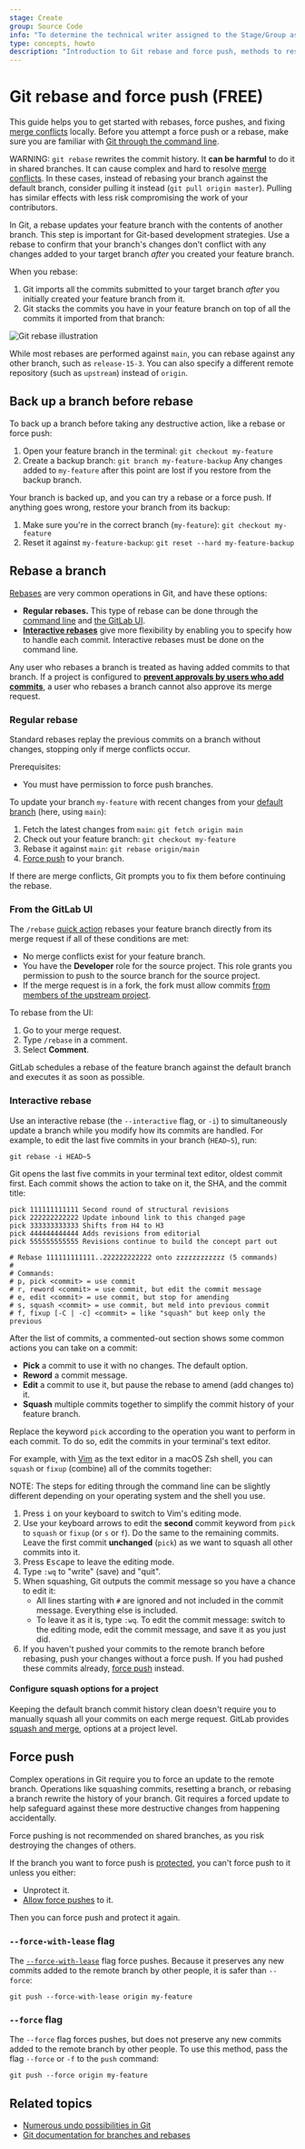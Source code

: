 ```yaml
---
stage: Create
group: Source Code
info: "To determine the technical writer assigned to the Stage/Group associated with this page, see https://about.gitlab.com/handbook/product/ux/technical-writing/#assignments"
type: concepts, howto
description: "Introduction to Git rebase and force push, methods to resolve merge conflicts through the command line."
---
```


# Git rebase and force push **(FREE)**

This guide helps you to get started with rebases, force pushes, and fixing
[merge conflicts](../../user/project/merge_requests/conflicts.md) locally.
Before you attempt a force push or a rebase, make sure you are familiar with
[Git through the command line](../../gitlab-basics/start-using-git.md).

WARNING:
`git rebase` rewrites the commit history. It **can be harmful** to do it in
shared branches. It can cause complex and hard to resolve
[merge conflicts](../../user/project/merge_requests/conflicts.md). In
these cases, instead of rebasing your branch against the default branch,
consider pulling it instead (`git pull origin master`). Pulling has similar
effects with less risk compromising the work of your contributors.

In Git, a rebase updates your feature branch with the contents of another branch.
This step is important for Git-based development strategies. Use a rebase to confirm
that your branch's changes don't conflict with any changes added to your target branch
_after_ you created your feature branch.

When you rebase:

1. Git imports all the commits submitted to your target branch _after_ you initially created
   your feature branch from it.
1. Git stacks the commits you have in your feature branch on top of all
   the commits it imported from that branch:

![Git rebase illustration](img/git_rebase_v13_5.png)

While most rebases are performed against `main`, you can rebase against any other
branch, such as `release-15-3`. You can also specify a different remote repository
(such as `upstream`) instead of `origin`.

## Back up a branch before rebase

To back up a branch before taking any destructive action, like a rebase or force push:

1. Open your feature branch in the terminal: `git checkout my-feature`
1. Create a backup branch: `git branch my-feature-backup`
   Any changes added to `my-feature` after this point are lost
   if you restore from the backup branch.

Your branch is backed up, and you can try a rebase or a force push.
If anything goes wrong, restore your branch from its backup:

1. Make sure you're in the correct branch (`my-feature`): `git checkout my-feature`
1. Reset it against `my-feature-backup`: `git reset --hard my-feature-backup`

## Rebase a branch

[Rebases](https://git-scm.com/docs/git-rebase) are very common operations in
Git, and have these options:

- **Regular rebases.** This type of rebase can be done through the
  [command line](#regular-rebase) and [the GitLab UI](#from-the-gitlab-ui).
- [**Interactive rebases**](#interactive-rebase) give more flexibility by
  enabling you to specify how to handle each commit. Interactive rebases
  must be done on the command line.

Any user who rebases a branch is treated as having added commits to that branch.
If a project is configured to
[**prevent approvals by users who add commits**](../../user/project/merge_requests/approvals/settings.md#prevent-approvals-by-users-who-add-commits),
a user who rebases a branch cannot also approve its merge request.

### Regular rebase

Standard rebases replay the previous commits on a branch without changes, stopping
only if merge conflicts occur.

Prerequisites:

- You must have permission to force push branches.

To update your branch `my-feature` with recent changes from your
[default branch](../../user/project/repository/branches/default.md) (here, using `main`):

1. Fetch the latest changes from `main`: `git fetch origin main`
1. Check out your feature branch: `git checkout my-feature`
1. Rebase it against `main`: `git rebase origin/main`
1. [Force push](#force-push) to your branch.

If there are merge conflicts, Git prompts you to fix them before continuing the rebase.

### From the GitLab UI

The `/rebase` [quick action](../../user/project/quick_actions.md#issues-merge-requests-and-epics)
rebases your feature branch directly from its merge request if all of these
conditions are met:

- No merge conflicts exist for your feature branch.
- You have the **Developer** role for the source project. This role grants you
  permission to push to the source branch for the source project.
- If the merge request is in a fork, the fork must allow commits
  [from members of the upstream project](../../user/project/merge_requests/allow_collaboration.md).

To rebase from the UI:

1. Go to your merge request.
1. Type `/rebase` in a comment.
1. Select **Comment**.

GitLab schedules a rebase of the feature branch against the default branch and
executes it as soon as possible.

### Interactive rebase

Use an interactive rebase (the `--interactive` flag, or `-i`) to simultaneously
update a branch while you modify how its commits are handled.
For example, to edit the last five commits in your branch (`HEAD~5`), run:

```shell
git rebase -i HEAD~5
```

Git opens the last five commits in your terminal text editor, oldest commit first.
Each commit shows the action to take on it, the SHA, and the commit title:

```shell
pick 111111111111 Second round of structural revisions
pick 222222222222 Update inbound link to this changed page
pick 333333333333 Shifts from H4 to H3
pick 444444444444 Adds revisions from editorial
pick 555555555555 Revisions continue to build the concept part out

# Rebase 111111111111..222222222222 onto zzzzzzzzzzzz (5 commands)
#
# Commands:
# p, pick <commit> = use commit
# r, reword <commit> = use commit, but edit the commit message
# e, edit <commit> = use commit, but stop for amending
# s, squash <commit> = use commit, but meld into previous commit
# f, fixup [-C | -c] <commit> = like "squash" but keep only the previous
```

After the list of commits, a commented-out section shows some common actions you
can take on a commit:

- **Pick** a commit to use it with no changes. The default option.
- **Reword** a commit message.
- **Edit** a commit to use it, but pause the rebase to amend (add changes to) it.
- **Squash** multiple commits together to simplify the commit history
  of your feature branch.

Replace the keyword `pick` according to
the operation you want to perform in each commit. To do so, edit
the commits in your terminal's text editor.

For example, with [Vim](https://www.vim.org/) as the text editor in
a macOS Zsh shell, you can `squash` or `fixup` (combine) all of the commits together:

NOTE:
The steps for editing through the command line can be slightly
different depending on your operating system and the shell you use.

1. Press <kbd>i</kbd> on your keyboard to switch to Vim's editing mode.
1. Use your keyboard arrows to edit the **second** commit keyword
   from `pick` to `squash` or `fixup` (or `s` or `f`). Do the same to the remaining commits.
   Leave the first commit **unchanged** (`pick`) as we want to squash
   all other commits into it.
1. Press <kbd>Escape</kbd> to leave the editing mode.
1. Type `:wq` to "write" (save) and "quit".
1. When squashing, Git outputs the commit message so you have a chance to edit it:
   - All lines starting with `#` are ignored and not included in the commit
   message. Everything else is included.
   - To leave it as it is, type `:wq`. To edit the commit message: switch to the
   editing mode, edit the commit message, and save it as you just did.
1. If you haven't pushed your commits to the remote branch before rebasing,
   push your changes without a force push. If you had pushed these commits already,
   [force push](#force-push) instead.

#### Configure squash options for a project

Keeping the default branch commit history clean doesn't require you to
manually squash all your commits on each merge request. GitLab provides
[squash and merge](../../user/project/merge_requests/squash_and_merge.md#configure-squash-options-for-a-project),
options at a project level.

## Force push

Complex operations in Git require you to force an update to the remote branch.
Operations like squashing commits, resetting a branch, or rebasing a branch rewrite
the history of your branch. Git requires a forced update to help safeguard against
these more destructive changes from happening accidentally.

Force pushing is not recommended on shared branches, as you risk destroying the
changes of others.

If the branch you want to force push is [protected](../../user/project/protected_branches.md),
you can't force push to it unless you either:

- Unprotect it.
- [Allow force pushes](../../user/project/protected_branches.md#allow-force-push-on-a-protected-branch)
  to it.

Then you can force push and protect it again.

### `--force-with-lease` flag

The [`--force-with-lease`](https://git-scm.com/docs/git-push#Documentation/git-push.txt---force-with-leaseltrefnamegt)
flag force pushes. Because it preserves any new commits added to the remote
branch by other people, it is safer than `--force`:

```shell
git push --force-with-lease origin my-feature
```

### `--force` flag

The `--force` flag forces pushes, but does not preserve any new commits added to
the remote branch by other people. To use this method, pass the flag `--force` or `-f`
to the `push` command:

```shell
git push --force origin my-feature
```

## Related topics

- [Numerous undo possibilities in Git](numerous_undo_possibilities_in_git/index.md#undo-staged-local-changes-without-modifying-history)
- [Git documentation for branches and rebases](https://git-scm.com/book/en/v2/Git-Branching-Rebasing)
